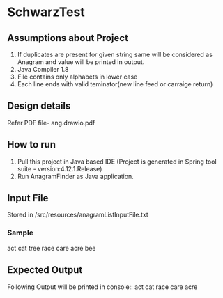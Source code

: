 # SchwarzTest
## Assumptions about Project
1. If duplicates are present for given string same will be considered as Anagram and value will be printed in output.
2. Java Compiler 1.8
3. File contains only alphabets in lower case
4. Each line ends with valid teminator(new line feed or carraige return)

## Design details
Refer PDF file- ang.drawio.pdf

## How to run
1. Pull this project in  Java based IDE (Project is generated in Spring tool suite - version:4.12.1.Release)
2. Run AnagramFinder as Java application.

## Input File
Stored in /src/resources/anagramListInputFile.txt
### Sample
act
cat
tree
race
care
acre
bee

## Expected Output
Following Output will be printed in console::
act cat
race care acre

